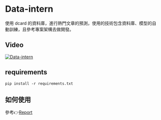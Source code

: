 Data-intern
======
使用 dcard 的資料庫，進行熱門文章的預測，使用的技術包含資料庫、模型的自動訓練，且參考專案架構去做開發。



## Video
[![Data-intern](http://img.youtube.com/vi/CoGo9ygEv8g/0.jpg)](https://youtu.be/CoGo9ygEv8g)

## requirements
```
pip install -r requirements.txt
```

## 如何使用
參考👉[Report](https://github.com/alanhc/Data-intern/blob/master/Report.pdf)
